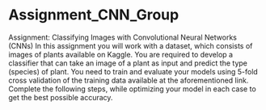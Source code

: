 # Assignment_CNN_Group
Assignment: Classifying Images with Convolutional Neural Networks (CNNs)
In this assignment you will work with a dataset, which consists of images of plants
available on Kaggle. You are required to develop a classifier that can take an image
of a plant as input and predict the type (species) of plant. You need to train and
evaluate your models using 5-fold cross validation of the training data available at
the aforementioned link. Complete the following steps, while optimizing your model
in each case to get the best possible accuracy.
